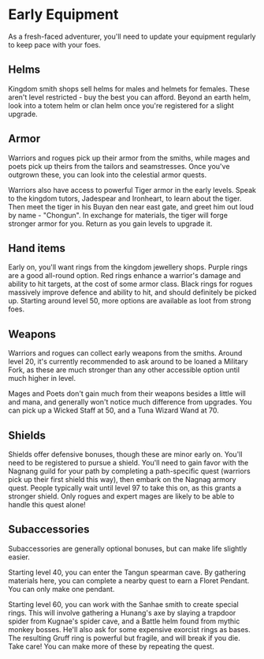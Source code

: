 # Early Equipment

As a fresh-faced adventurer, you'll need to update your equipment regularly to keep pace with your foes.

## Helms

Kingdom smith shops sell helms for males and helmets for females. These aren't level restricted - buy the best you can afford. Beyond an earth helm, look into a totem helm or clan helm once you're registered for a slight upgrade.

## Armor

Warriors and rogues pick up their armor from the smiths, while mages and poets pick up theirs from the tailors and seamstresses. Once you've outgrown these, you can look into the celestial armor quests.

Warriors also have access to powerful Tiger armor in the early levels. Speak to the kingdom tutors, Jadespear and Ironheart, to learn about the tiger. Then meet the tiger in his Buyan den near east gate, and greet him out loud by name - "Chongun". In exchange for materials, the tiger will forge stronger armor for you. Return as you gain levels to upgrade it.

## Hand items

Early on, you'll want rings from the kingdom jewellery shops. Purple rings are a good all-round option. Red rings enhance a warrior's damage and ability to hit targets, at the cost of some armor class. Black rings for rogues massively improve defence and ability to hit, and should definitely be picked up. Starting around level 50, more options are available as loot from strong foes.

## Weapons

Warriors and rogues can collect early weapons from the smiths. Around level 20, it's currently recommended to ask around to be loaned a Military Fork, as these are much stronger than any other accessible option until much higher in level.

Mages and Poets don't gain much from their weapons besides a little will and mana, and generally won't notice much difference from upgrades. You can pick up a Wicked Staff at 50, and a Tuna Wizard Wand at 70.

## Shields

Shields offer defensive bonuses, though these are minor early on. You'll need to be registered to pursue a shield. You'll need to gain favor with the Nagnang guild for your path by completing a path-specific quest (warriors pick up their first shield this way), then embark on the Nagnag armory quest. People typically wait until level 97 to take this on, as this grants a stronger shield. Only rogues and expert mages are likely to be able to handle this quest alone!

## Subaccessories

Subaccessories are generally optional bonuses, but can make life slightly easier.

Starting level 40, you can enter the Tangun spearman cave. By gathering materials here, you can complete a nearby quest to earn a Floret Pendant. You can only make one pendant.

Starting level 60, you can work with the Sanhae smith to create special rings. This will involve gathering a Hunang's axe by slaying a trapdoor spider from Kugnae's spider cave, and a Battle helm found from mythic monkey bosses. He'll also ask for some expensive exorcist rings as bases. The resulting Gruff ring is powerful but fragile, and will break if you die. Take care! You can make more of these by repeating the quest.
